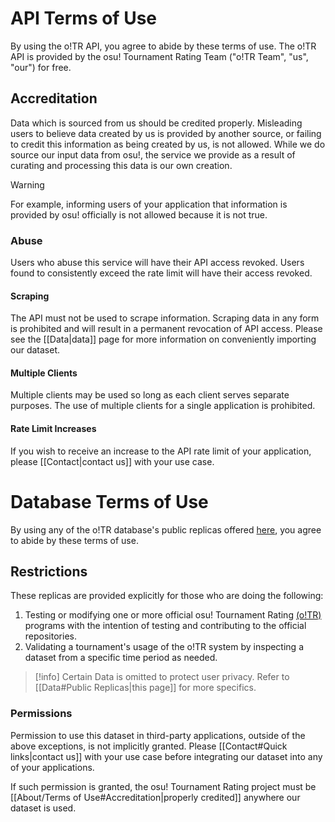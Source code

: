 # API Terms of Use

By using the o!TR API, you agree to abide by these terms of use. The o!TR API is provided by the osu! Tournament Rating Team ("o!TR Team", "us", "our") for free.

## Accreditation

Data which is sourced from us should be credited properly. Misleading users to believe data created by us is provided by another source, or failing to credit this information as being created by us, is not allowed. While we do source our input data from osu!, the service we provide as a result of curating and processing this data is our own creation.

> [!warning]
>  For example, informing users of your application that information is provided by osu! officially is not allowed because it is not true.

### Abuse

Users who abuse this service will have their API access revoked. Users found to consistently exceed the rate limit will have their access revoked.

#### Scraping

The API must not be used to scrape information. Scraping data in any form is prohibited and will result in a permanent revocation of API access. Please see the [[Data|data]] page for more information on conveniently importing our dataset.

#### Multiple Clients

Multiple clients may be used so long as each client serves separate purposes. The use of multiple clients for a single application is prohibited.

#### Rate Limit Increases

If you wish to receive an increase to the API rate limit of your application, please [[Contact|contact us]] with your use case.

# Database Terms of Use

By using any of the o!TR database's public replicas offered [here](https://data.otr.stagec.xyz/), you agree to abide by these terms of use. 

## Restrictions

These replicas are provided explicitly for those who are doing the following:

1. Testing or modifying one or more official osu! Tournament Rating [(o!TR)](https://github.com/osu-tournament-rating)  programs with the intention of testing and contributing to the official repositories. 
2. Validating a tournament's usage of the o!TR system by inspecting a dataset from a specific time period as needed.

> [!info]
> Certain Data is omitted to protect user privacy. Refer to [[Data#Public Replicas|this page]] for more specifics.

### Permissions

Permission to use this dataset in third-party applications, outside of the above exceptions, is not implicitly granted. Please [[Contact#Quick links|contact us]] with your use case before integrating our dataset into any of your applications. 

If such permission is granted, the osu! Tournament Rating project must be [[About/Terms of Use#Accreditation|properly credited]] anywhere our dataset is used. 